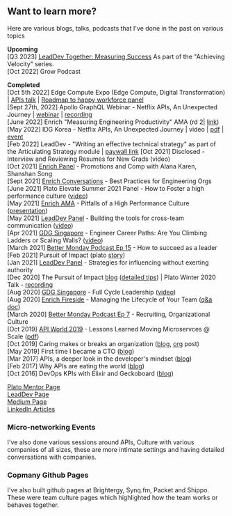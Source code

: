 ## Want to learn more?

Here are various blogs, talks, podcasts that I've done in the past on various topics

__Upcoming__   
[Q3 2023] [LeadDev Together: Measuring Success](https://events.leaddev.com/together-program-achieving-velocity)   As part of the "Achieving Velocity" series.   
[Oct 2022] Grow Podcast   

__Completed__   
[Oct 5th 2022] Edge Compute Expo (Edge Compute, Digital Transformation) | [APIs talk](https://edgecomputing-expo.com/northamerica/track/day-one/) | [Roadmap to happy workforce panel](https://www.digitaltransformation-week.com/northamerica/track/digital-transformation-week-track-1-day-1/)   
[Sept 27th, 2022] Apollo GraphQL Webinar - Netflix APIs, An Unexpected Journey | [webinar](https://www.apollographql.com/events/champions-corner/thank-you/netflixs-unexpected-journey-to-the-supergraph/?utm_campaign=2022-10-04_netflix-webinar-ondemand-attendees&utm_medium=email&utm_source=marketo&mkt_tok=MDU4LUpGVS04NTEAAAGHQrLt9qxJwr1txWGKSgZe8N6iilSsQbcJIADbt4XO6P2sjhLw8dnIIr7cZKTn8MkyUMWVmQqFsBzKRxPQgpplP7L0tlYY4GWVRqGmpHa65w) | [recording](https://apollographql.wistia.com/medias/px9f2gynv5)    
[June 2022] Enrich "Measuring Engineering Productivity" AMA (rd 2| [link](https://lu.ma/xdm5jy71))    
[May 2022] IDG Korea - Netflix APIs, An Unexpected Journey | video | [pdf](https://github.com/batmany13/about-me/blob/bed1047562c9f7790a244f0128a20e3a8da8b4f2/rsrc/%5BExternal%5D%20Netflix%20APIs,%20An%20Unexpected%20Journey.pdf) | [event](https://conf.idg.co.kr/event/home?conference_seq=384)   
[Feb 2022] LeadDev - "Writing an effective technical strategy" as part of the Articulating Strategy module | [paywall link](https://events.leaddev.com/2022-S3-articulating-strategy](https://leaddev.com/leaddev-together/writing-your-technical-strategy))    
[Oct 2021] Disclosed - Interview and Reviewing Resumes for New Grads (video)    
[Oct 2021] [Enrich Panel](https://lu.ma/o8ji8sk8) - Promotions and Comp with Alana Karen, Shanshan Song    
[Sept 2021] [Enrich Conversations](https://www.joinenrich.com/events/2021/9/29/enrich-conversations-best-practices-for-engineering-org-structure) - Best Practices for Engineering Orgs    
[June 2021] Plato Elevate Summer 2021 Panel - How to Foster a high performance culture ([video](https://www.youtube.com/watch?v=uYo4D8GlUyI))    
[May 2021] [Enrich AMA](https://lu.ma/lzu80v76) - Pitfalls of a High Performance Culture ([presentation](https://docs.google.com/presentation/d/1mknWGnHi-BDED4KKMJ7F8TnWp3nBuve-kFr_lW1-t5I/edit))    
[May 2021] [LeadDev Panel](https://leaddev.com/communication-relationships/building-tools-cross-team-communication) - Building the tools for cross-team communication ([video](https://www.youtube.com/watch?v=bTeC53i4TX0))    
[Apr 2021] [GDG Singapore](https://gdg.community.dev/events/details/google-gdg-singapore-presents-engineer-career-paths-are-you-climbing-ladders-or-scaling-walls/) - Engineer Career Paths: Are You Climbing Ladders or Scaling Walls? ([video](https://www.youtube.com/watch?v=f2Vqss1Bea4))    
[March 2021] [Better Monday Podcast Ep 15](https://www.sofokus.com/podcast/episodes/15-bruce-wang-netflix-how-to-succeed-as-a-leader/) - How to succeed as a leader    
[Feb 2021] Pursuit of Impact (plato [story](https://www.platohq.com/resources/the-pursuit-of-impact-my-first-year-at-netflix-1830976174))    
[Jan 2021] [LeadDev Panel](https://leaddev.com/mentoring-coaching-feedback/strategies-influencing-without-exerting-authority) - Strategies for influencing without exerting authority    
[Dec 2020] The Pursuit of Impact [blog](https://www.linkedin.com/pulse/pursuit-impact-bruce-wang/) ([detailed tips](https://github.com/batmany13/about-me/tree/master/pursuit_of_impact)) | Plato Winter 2020 Talk - [recording](https://www.youtube.com/watch?v=IjZHC5XQ5-c&list=PLviHs0aJhWLZkgjGQAlmcRa1eFl0BTdcr&index=3)   
[Aug 2020] [GDG Singapore](https://gdg.community.dev/events/details/google-gdg-singapore-presents-full-cycle-people-leadership/) - Full Cycle Leadership ([video](https://www.youtube.com/watch?v=-hksiU_WoiU))    
[Aug 2020] [Enrich Fireside](https://lu.ma/brucetalk) - Managing the Lifecycle of Your Team ([q&a doc](https://docs.google.com/document/d/1EhTQfpLB_iyHZEFX6xCUAbJmfXFnIYOc_rokOpvOcgU/edit#heading=h.amobz93acu52))    
[March 2020] [Better Monday Podcast Ep 7](https://www.sofokus.com/podcast/episodes/recruiting-and-organizational-culture-at-netflix/) - Recruiting, Organizational Culture    
[Oct 2019] [API World 2019](https://www.devnetwork.com/presentations/api-world-2019/) - Lessons Learned Moving Microservces @ Scale ([pdf](https://files.devnetwork.cloud/APIWorld/presentations/2019/Bruce_Wang.pdf))    
[Oct 2019] Caring makes or breaks an organization ([blog](https://medium.com/@batmany/caring-makes-or-breaks-an-engineering-organization-5431fdad3327), [org](https://goshippo.com/blog/caring-makes-an-engineering-organization/) post)     
[May 2019] First time I became a CTO ([blog](https://www.platohq.com/resources/the-first-time-i-became-a-cto))    
[Mar 2017] APIs, a deeper look in the developer's mindset ([blog](https://medium.com/synq/apis-a-deeper-look-5bcf2a76c7af))    
[Feb 2017] Why APIs are eating the world ([blog](https://www.linkedin.com/pulse/why-apis-eating-world-bruce-wang/))    
[Oct 2016] DevOps KPIs with Elixir and Geckoboard ([blog](https://medium.com/brightergy-engineering/operational-dashboards-with-geckoboard-2dc9d6d3c326))   

[Plato Mentor Page](https://www.platohq.com/mentors/bruce-wang)     
[LeadDev Page](https://leaddev.com/community/bruce-wang)    
[Medium Page](https://medium.com/@batmany)    
[LinkedIn Articles](https://www.linkedin.com/in/batmany13/detail/recent-activity/posts/)    

### Micro-networking Events

I've also done various sessions around APIs, Culture with various companies of all sizes, these are more intimate settings and having detailed conversations with companies.

### Copmany Github Pages

I've also built github pages at Brightergy, Synq.fm, Packet and Shippo.  These were team culture pages which highlighted how the team works or behaves together.
